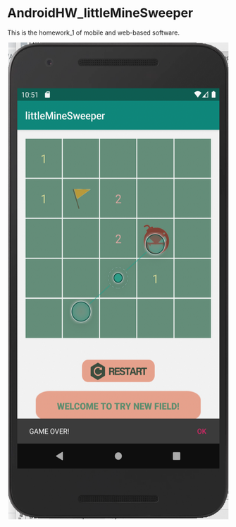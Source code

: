 # AndroidHW_littleMineSweeper
This is the homework_1 of mobile and web-based software.

<div align=center><img width="500" height="1080" src="https://github.com/amberYYX/AndroidHW_littleMineSweeper/blob/master/littleMineSweeper/preview.png"/></div>
